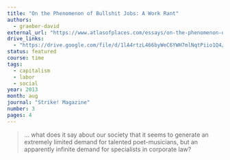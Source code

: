 ```yaml
---
title: "On the Phenomenon of Bullshit Jobs: A Work Rant"
authors:
  - graeber-david
external_url: "https://www.atlasofplaces.com/essays/on-the-phenomenon-of-bullshit-jobs/"
drive_links: 
  - "https://drive.google.com/file/d/1lA4rtzL466byWeC6YWH7mlNqtPiio1Q4/view?usp=drivesdk"
status: featured
course: time
tags:
  - capitalism
  - labor
  - social
year: 2013
month: aug
journal: "Strike! Magazine"
number: 3
pages: 4
---
```


> … what does it say about our society that it seems to generate an extremely limited demand for talented poet-musicians, but an apparently infinite demand for specialists in corporate law?

